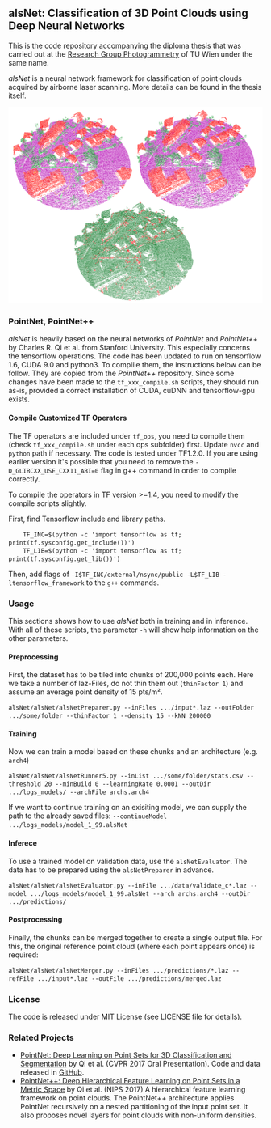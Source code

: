 ## alsNet: Classification of 3D Point Clouds using Deep Neural Networks

This is the code repository accompanying the diploma thesis that was 
carried out at the <a href="photo.geo.tuwien.ac.at">Research Group Photogrammetry</a> of TU Wien 
under the same name.

*alsNet* is a neural network framework for classification of point clouds acquired by airborne laser scanning.
More details can be found in the thesis itself.

![Comparison](bregenz_c1293.png "Comparison between reference (left) and estimated (right) classes. Differences shown in red/green below.")

### PointNet, PointNet++
*alsNet* is heavily based on the neural networks of *PointNet* and *PointNet++* by Charles R. Qi et al. from Stanford University.
This especially concerns the tensorflow operations. 
The code has been updated to run on tensorflow 1.6, CUDA 9.0 and python3. To complile them, the instructions below can be follow. They are copied from the *PointNet++* repository.
Since some changes have been made to the `tf_xxx_compile.sh` scripts, they should run as-is, provided a correct installation of CUDA, cuDNN and tensorflow-gpu exists.
#### Compile Customized TF Operators
The TF operators are included under `tf_ops`, you need to compile them (check `tf_xxx_compile.sh` under each ops subfolder) first. Update `nvcc` and `python` path if necessary. The code is tested under TF1.2.0. If you are using earlier version it's possible that you need to remove the `-D_GLIBCXX_USE_CXX11_ABI=0` flag in g++ command in order to compile correctly.

To compile the operators in TF version >=1.4, you need to modify the compile scripts slightly.

First, find Tensorflow include and library paths.

        TF_INC=$(python -c 'import tensorflow as tf; print(tf.sysconfig.get_include())')
        TF_LIB=$(python -c 'import tensorflow as tf; print(tf.sysconfig.get_lib())')
        
Then, add flags of `-I$TF_INC/external/nsync/public -L$TF_LIB -ltensorflow_framework` to the `g++` commands.


### Usage
This sections shows how to use *alsNet* both in training and in inference. With all of these scripts, the parameter `-h` will show help information on the other parameters.

#### Preprocessing
First, the dataset has to be tiled into chunks of 200,000 points each. Here we take a number of laz-Files, do not thin them out (`thinFactor 1`) 
and assume an average point density of 15 pts/m².

    alsNet/alsNet/alsNetPreparer.py --inFiles .../input*.laz --outFolder .../some/folder --thinFactor 1 --density 15 --kNN 200000

#### Training
Now we can train a model based on these chunks and an architecture (e.g. `arch4`)

    alsNet/alsNet/alsNetRunner5.py --inList .../some/folder/stats.csv --threshold 20 --minBuild 0 --learningRate 0.0001 --outDir .../logs_models/ --archFile archs.arch4

If we want to continue training on an exisiting model, we can supply the path to the already saved files: `--continueModel .../logs_models/model_1_99.alsNet`

#### Inferece
To use a trained model on validation data, use the `alsNetEvaluator`. The data has to be prepared using the `alsNetPreparer` in advance.

    alsNet/alsNet/alsNetEvaluator.py --inFile .../data/validate_c*.laz --model .../logs_models/model_1_99.alsNet --arch archs.arch4 --outDir .../predictions/

#### Postprocessing
Finally, the chunks can be merged together to create a single output file. For this, the original reference point cloud (where each point appears once) is required:

    alsNet/alsNet/alsNetMerger.py --inFiles .../predictions/*.laz --refFile .../input*.laz --outFile .../predictions/merged.laz

### License
The code is released under MIT License (see LICENSE file for details).

### Related Projects

* <a href="http://stanford.edu/~rqi/pointnet" target="_blank">PointNet: Deep Learning on Point Sets for 3D Classification and Segmentation</a> by Qi et al. (CVPR 2017 Oral Presentation). Code and data released in <a href="https://github.com/charlesq34/pointnet">GitHub</a>.
* <a href="http://stanford.edu/~rqi/pointnet2/" target="_blank">PointNet++: Deep Hierarchical Feature Learning on Point Sets in a Metric Space</a> by Qi et al. (NIPS 2017) A hierarchical feature learning framework on point clouds. The PointNet++ architecture applies PointNet recursively on a nested partitioning of the input point set. It also proposes novel layers for point clouds with non-uniform densities.